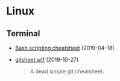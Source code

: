 # Linux

## Terminal

- [Bash scripting cheatsheet](https://devhints.io/bash) (2019-04-18)

- [gitsheet.wtf](https://gitsheet.wtf) (2019-10-27)

  > A dead simple git cheatsheet.
